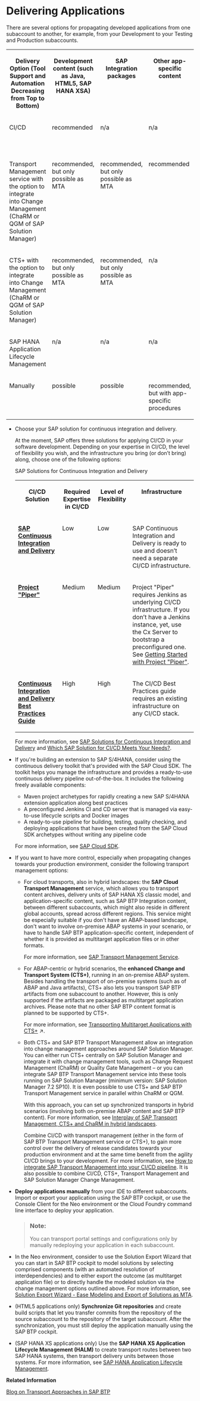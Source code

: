 <!-- loiob39bae31d35d4d039431973116363d57 -->

# Delivering Applications

There are several options for propagating developed applications from one subaccount to another, for example, from your Development to your Testing and Production subaccounts.


<table>
<tr>
<th valign="top">

Delivery Option \(Tool Support and Automation Decreasing from Top to Bottom\)



</th>
<th valign="top">

Development content \(such as Java, HTML5, SAP HANA XSA\)



</th>
<th valign="top">

SAP Integration packages



</th>
<th valign="top">

Other app-specific content



</th>
<th valign="top">

SAP HANA XS



</th>
<th valign="top">

Portal Site



</th>
</tr>
<tr>
<td valign="top">

CI/CD



</td>
<td valign="top">

recommended



</td>
<td valign="top">

n/a



</td>
<td valign="top">

n/a



</td>
<td valign="top">

recommended for SAP HANA XSA



</td>
<td valign="top">

partly possible



</td>
</tr>
<tr>
<td valign="top">

Transport Management service with the option to integrate into Change Management \(ChaRM or QGM of SAP Solution Manager\)



</td>
<td valign="top">

recommended, but only possible as MTA



</td>
<td valign="top">

recommended, but only possible as MTA



</td>
<td valign="top">

recommended



</td>
<td valign="top">

recommended



</td>
<td valign="top">

recommended, but only possible as MTA



</td>
</tr>
<tr>
<td valign="top">

CTS+ with the option to integrate into Change Management \(ChaRM or QGM of SAP Solution Manager\)



</td>
<td valign="top">

recommended, but only possible as MTA



</td>
<td valign="top">

recommended, but only possible as MTA



</td>
<td valign="top">

n/a



</td>
<td valign="top">

recommended



</td>
<td valign="top">

recommended, but only possible as MTA



</td>
</tr>
<tr>
<td valign="top">

SAP HANA Application Lifecycle Management



</td>
<td valign="top">

n/a



</td>
<td valign="top">

n/a



</td>
<td valign="top">

n/a



</td>
<td valign="top">

recommended for SAP HANA XSC



</td>
<td valign="top">

n/a



</td>
</tr>
<tr>
<td valign="top">

Manually



</td>
<td valign="top">

possible



</td>
<td valign="top">

possible



</td>
<td valign="top">

recommended, but with app-specific procedures



</td>
<td valign="top">

possible



</td>
<td valign="top">

possible



</td>
</tr>
</table>

-   Choose your SAP solution for continuous integration and delivery.

    At the moment, SAP offers three solutions for applying CI/CD in your software development. Depending on your expertise in CI/CD, the level of flexibility you wish, and the infrastructure you bring \(or don’t bring\) along, choose one of the following options:

    <a name="loiob39bae31d35d4d039431973116363d57__table_k4x_kts_hnb"/>SAP Solutions for Continuous Integration and Delivery


    <table>
    <tr>
    <th valign="top">

    CI/CD Solution


    
    </th>
    <th valign="top">

    Required Expertise in CI/CD


    
    </th>
    <th valign="top">

    Level of Flexibility


    
    </th>
    <th valign="top">

    Infrastructure


    
    </th>
    </tr>
    <tr>
    <td valign="top">

     **[SAP Continuous Integration and Delivery](https://help.sap.com/viewer/product/CONTINUOUS_DELIVERY/Cloud/en-US)** 


    
    </td>
    <td valign="top">

    Low


    
    </td>
    <td valign="top">

    Low


    
    </td>
    <td valign="top">

    SAP Continuous Integration and Delivery is ready to use and doesn’t need a separate CI/CD infrastructure.


    
    </td>
    </tr>
    <tr>
    <td valign="top">

     **[Project "Piper"](https://sap.github.io/jenkins-library/)** 


    
    </td>
    <td valign="top">

    Medium


    
    </td>
    <td valign="top">

    Medium


    
    </td>
    <td valign="top">

    Project "Piper" requires Jenkins as underlying CI/CD infrastructure. If you don’t have a Jenkins instance, yet, use the Cx Server to bootstrap a preconfigured one. See [Getting Started with Project "Piper"](http://help.sap.com/disclaimer?site=https://sap.github.io/jenkins-library/guidedtour/).


    
    </td>
    </tr>
    <tr>
    <td valign="top">

     **[Continuous Integration and Delivery Best Practices Guide](https://help.sap.com/viewer/3324745951b44b578bd65221d2ff8f9a/Cloud/en-US)** 


    
    </td>
    <td valign="top">

    High


    
    </td>
    <td valign="top">

    High


    
    </td>
    <td valign="top">

    The CI/CD Best Practices guide requires an existing infrastructure on any CI/CD stack.


    
    </td>
    </tr>
    </table>
    
    For more information, see [SAP Solutions for Continuous Integration and Delivery](https://help.sap.com/viewer/8cacec64ed854b2a88e9a0973e0f97a2/Cloud/en-US/e9fa320181124fa9808d4446a1bf69dd.html) and [Which SAP Solution for CI/CD Meets Your Needs?](https://help.sap.com/viewer/8cacec64ed854b2a88e9a0973e0f97a2/Cloud/en-US/e9fa320181124fa9808d4446a1bf69dd.html#loioa49d1ba1ecef4e9d96deffd127c4522d).

-   If you're building an extension to SAP S/4HANA, consider using the continuous delivery toolkit that's provided with the SAP Cloud SDK. The toolkit helps you manage the infrastructure and provides a ready-to-use continuous delivery pipeline out-of-the-box. It includes the following freely available components:

    -   Maven project archetypes for rapidly creating a new SAP S/4HANA extension application along best practices
    -   A preconfigured Jenkins CI and CD server that is managed via easy-to-use lifecycle scripts and Docker images
    -   A ready-to-use pipeline for building, testing, quality checking, and deploying applications that have been created from the SAP Cloud SDK archetypes without writing any pipeline code

    For more information, see [SAP Cloud SDK](https://developers.sap.com/topics/s4hana-cloud-sdk.html).

-   If you want to have more control, especially when propagating changes towards your production environment, consider the following transport management options:
    -   For cloud transports, also in hybrid landscapes: the **SAP Cloud Transport Management** service, which allows you to transport content archives, delivery units of SAP HANA XS classic model, and application-specific content, such as SAP BTP Integration content, between different subaccounts, which might also reside in different global accounts, spread across different regions. This service might be especially suitable if you don't have an ABAP-based landscape, don't want to involve on-premise ABAP systems in your scenario, or have to handle SAP BTP application-specific content, independent of whether it is provided as multitarget application files or in other formats.

        For more information, see [SAP Transport Management Service](https://help.sap.com/viewer/7f7160ec0d8546c6b3eab72fb5ad6fd8/Cloud/en-US).

    -   For ABAP-centric or hybrid scenarios, the **enhanced Change and Transport System \(CTS+\)**, running in an on-premise ABAP system. Besides handling the transport of on-premise systems \(such as of ABAP and Java artifacts\), CTS+ also lets you transport SAP BTP artifacts from one subaccount to another. However, this is only supported if the artifacts are packaged as multitarget application archives. Please note that no other SAP BTP content format is planned to be supported by CTS+.

        For more information, see [Transporting Multitarget Applications with CTS+](https://help.sap.com/viewer/ea72206b834e4ace9cd834feed6c0e09/Cloud/en-US/f598f69a9be347029b7e5e7205fc7d1f.html "You can enable transport of SAP BTP applications and application content that is available as Multitarget Applications (MTA) using the Enhanced Change and Transport System (CTS+).") :arrow_upper_right:.

    -   Both CTS+ and SAP BTP Transport Management allow an integration into change management approaches around SAP Solution Manager. You can either run CTS+ centrally on SAP Solution Manager and integrate it with change management tools, such as Change Request Management \(ChaRM\) or Quality Gate Management – or you can integrate SAP BTP Transport Management service into these tools running on SAP Solution Manager \(minimum version: SAP Solution Manager 7.2 SP10\). It is even possible to use CTS+ and SAP BTP Transport Management service in parallel within ChaRM or QGM.

        With this approach, you can set up synchronized transports in hybrid scenarios \(involving both on-premise ABAP content and SAP BTP content\). For more information, see [Interplay of SAP Transport Management, CTS+ and ChaRM in hybrid landscapes](https://blogs.sap.com/2020/01/31/interplay-of-sap-cloud-platform-transport-management-cts-and-charm-in-hybrid-landscapes/).

        Combine CI/CD with transport management \(either in the form of SAP BTP Transport Management service or CTS+\), to gain more control over the delivery of release candidates towards your production environment and at the same time benefit from the agility CI/CD brings to your development. For more information, see [How to integrate SAP Transport Management into your CI/CD pipeline](https://blogs.sap.com/2019/08/20/how-to-integrate-sap-cloud-platform-transport-management-into-your-cicd-pipeline/). It is also possible to combine CI/CD, CTS+, Transport Management and SAP Solution Manager Change Management.


-   **Deploy applications manually** from your IDE to different subaccounts. Import or export your application using the SAP BTP cockpit, or use the Console Client for the Neo environment or the Cloud Foundry command line interface to deploy your application.

    > ### Note:  
    > You can transport portal settings and configurations only by manually redeploying your application in each subaccount.

-   In the Neo environment, consider to use the Solution Export Wizard that you can start in SAP BTP cockpit to model solutions by selecting comprised components \(with an automated resolution of interdependencies\) and to either export the outcome \(as multitarget application file\) or to directly handle the modeled solution via the change management options outlined above. For more information, see [Solution Export Wizard - Ease Modeling and Export of Solutions as MTA](https://blogs.sap.com/2018/08/03/solution-export-wizard-ease-modeling-and-export-of-solutions-as-mta/).

-   \(HTML5 applications only\) **Synchronize Git repositories** and create build scripts that let you transfer commits from the repository of the source subaccount to the repository of the target subaccount. After the synchronization, you must still deploy the application manually using the SAP BTP cockpit.
-   \(SAP HANA XS applications only\) Use the **SAP HANA XS Application Lifecycle Management \(HALM\)** to create transport routes between two SAP HANA systems, then transport delivery units between those systems. For more information, see [SAP HANA Application Lifecycle Management](https://help.sap.com/viewer/52715f71adba4aaeb480d946c742d1f6/2.0.03/en-US/9a012d6438764459a581e6af55a87c46.html).




**Related Information**  


[Blog on Transport Approaches in SAP BTP](https://blogs.sap.com/2017/06/30/part-6-transport-approaches-in-sap-cp/)

